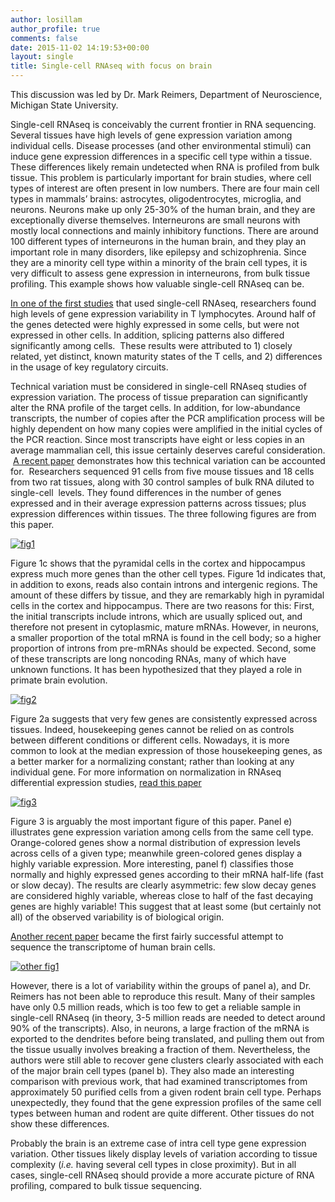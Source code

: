 ```yaml
---
author: losillam
author_profile: true
comments: false
date: 2015-11-02 14:19:53+00:00
layout: single
title: Single-cell RNAseq with focus on brain
---
```


This discussion was led by Dr. Mark Reimers, Department of Neuroscience, Michigan State University.

Single-cell RNAseq is conceivably the current frontier in RNA sequencing. Several tissues have high levels of gene expression variation among individual cells. Disease processes (and other environmental stimuli) can induce gene expression differences in a specific cell type within a tissue. These differences likely remain undetected when RNA is profiled from bulk tissue. This problem is particularly important for brain studies, where cell types of interest are often present in low numbers. There are four main cell types in mammals’ brains: astrocytes, oligodentrocytes, microglia, and neurons. Neurons make up only 25-30% of the human brain, and they are exceptionally diverse themselves. Interneurons are small neurons with mostly local connections and mainly inhibitory functions. There are around 100 different types of interneurons in the human brain, and they play an important role in many disorders, like epilepsy and schizophrenia. Since they are a minority cell type within a minority of the brain cell types, it is very difficult to assess gene expression in interneurons, from bulk tissue profiling. This example shows how valuable single-cell RNAseq can be.

[In one of the first studies](http://www.nature.com/nature/journal/v498/n7453/full/nature12172.html) that used single-cell RNAseq, researchers found high levels of gene expression variability in T lymphocytes. Around half of the genes detected were highly expressed in some cells, but were not expressed in other cells. In addition, splicing patterns also differed significantly among cells.  These results were attributed to 1) closely related, yet distinct, known maturity states of the T cells, and 2) differences in the usage of key regulatory circuits.

Technical variation must be considered in single-cell RNAseq studies of expression variation. The process of tissue preparation can significantly alter the RNA profile of the target cells. In addition, for low-abundance transcripts, the number of copies after the PCR amplification process will be highly dependent on how many copies were amplified in the initial cycles of the PCR reaction. Since most transcripts have eight or less copies in an average mammalian cell, this issue certainly deserves careful consideration.  [A recent paper](http://www.genomebiology.com/2015/16/1/122) demonstrates how this technical variation can be accounted for.  Researchers sequenced 91 cells from five mouse tissues and 18 cells from two rat tissues, along with 30 control samples of bulk RNA diluted to single-cell  levels. They found differences in the number of genes expressed and in their average expression patterns across tissues; plus expression differences within tissues. The three following figures are from this paper.

[![fig1](http://efish.zoology.msu.edu/msu_ngs_rg/wp-content/uploads/2015/11/fig1-300x273.jpg)](http://efish.zoology.msu.edu/msu_ngs_rg/wp-content/uploads/2015/11/fig1.jpg)

Figure 1c shows that the pyramidal cells in the cortex and hippocampus express much more genes than the other cell types. Figure 1d indicates that, in addition to exons, reads also contain introns and intergenic regions. The amount of these differs by tissue, and they are remarkably high in pyramidal cells in the cortex and hippocampus. There are two reasons for this: First, the initial transcripts include introns, which are usually spliced out, and therefore not present in cytoplasmic, mature mRNAs. However, in neurons, a smaller proportion of the total mRNA is found in the cell body; so a higher proportion of introns from pre-mRNAs should be expected. Second, some of these transcripts are long noncoding RNAs, many of which have unknown functions. It has been hypothesized that they played a role in primate brain evolution.

[![fig2](http://efish.zoology.msu.edu/msu_ngs_rg/wp-content/uploads/2015/11/fig2-300x260.jpg)](http://efish.zoology.msu.edu/msu_ngs_rg/wp-content/uploads/2015/11/fig2.jpg)

Figure 2a suggests that very few genes are consistently expressed across tissues. Indeed, housekeeping genes cannot be relied on as controls between different conditions or different cells. Nowadays, it is more common to look at the median expression of those housekeeping genes, as a better marker for a normalizing constant; rather than looking at any individual gene. For more information on normalization in RNAseq differential expression studies, [read this paper](http://www.genomebiology.com/2010/11/3/R25)

[![fig3](http://efish.zoology.msu.edu/msu_ngs_rg/wp-content/uploads/2015/11/fig3-300x249.jpg)](http://efish.zoology.msu.edu/msu_ngs_rg/wp-content/uploads/2015/11/fig3.jpg)

Figure 3 is arguably the most important figure of this paper. Panel e) illustrates gene expression variation among cells from the same cell type. Orange-colored genes show a normal distribution of expression levels across cells of a given type; meanwhile green-colored genes display a highly variable expression. More interesting, panel f) classifies those normally and highly expressed genes according to their mRNA half-life (fast or slow decay). The results are clearly asymmetric: few slow decay genes are considered highly variable, whereas close to half of the fast decaying genes are highly variable! This suggest that at least some (but certainly not all) of the observed variability is of biological origin.

[Another recent paper](http://www.pnas.org/content/112/23/7285) became the first fairly successful attempt to sequence the transcriptome of human brain cells.

[![other fig1](http://efish.zoology.msu.edu/msu_ngs_rg/wp-content/uploads/2015/11/other-fig1-147x300.jpg)](http://efish.zoology.msu.edu/msu_ngs_rg/wp-content/uploads/2015/11/other-fig1.jpg)

However, there is a lot of variability within the groups of panel a), and Dr. Reimers has not been able to reproduce this result. Many of their samples have only 0.5 million reads, which is too few to get a reliable sample in single-cell RNAseq (in theory, 3-5 million reads are needed to detect around 90% of the transcripts). Also, in neurons, a large fraction of the mRNA is exported to the dendrites before being translated, and pulling them out from the tissue usually involves breaking a fraction of them. Nevertheless, the authors were still able to recover gene clusters clearly associated with each of the major brain cell types (panel b). They also made an interesting comparison with previous work, that had examined transcriptomes from approximately 50 purified cells from a given rodent brain cell type. Perhaps unexpectedly, they found that the gene expression profiles of the same cell types between human and rodent are quite different. Other tissues do not show these differences.

Probably the brain is an extreme case of intra cell type gene expression variation. Other tissues likely display levels of variation according to tissue complexity (_i.e._ having several cell types in close proximity). But in all cases, single-cell RNAseq should provide a more accurate picture of RNA profiling, compared to bulk tissue sequencing.
